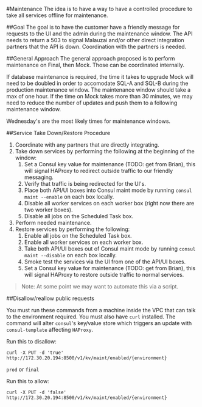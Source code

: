 #Maintenance
The idea is to have a way to have a controlled procedure to take all services offline for maintenance.

##Goal
The goal is to have the customer have a friendly message for requests to the UI and the admin during the maintenance window. The API needs to return a 503 to signal Malauzai and/or other direct integration partners that the API is down. Coordination with the partners is needed.

##General Approach
The general approach proposed is to perform maintenance on Final, then Mock. Those can be coordinated internally. 

If database maintenance is required, the time it takes to upgrade Mock will need to be doubled in order to accomodate SQL-A and SQL-B during the production maintenance window. The maintenance window should take a max of one hour. If the time on Mock takes more than 30 minutes, we may need to reduce the number of updates and push them to a following maintenance window.

Wednesday's are the most likely times for maintenance windows.

##Service Take Down/Restore Procedure
1. Coordinate with any partners that are directly integrating.
2. Take down services by performing the following at the beginning of the window:
    1. Set a Consul key value for maintenance (TODO: get from Brian), this will signal HAProxy to redirect outside traffic to our friendly messaging.
    2. Verify that traffic is being redirected for the UI's.
    3. Place both API/UI boxes into Consul maint mode by running `consul maint --enable` on each box locally.
    4. Disable all worker services on each worker box (right now there are two worker boxes).
    5. Disable all jobs on the Scheduled Task box.
3. Perform needed maintenance.
4. Restore services by performing the following:
    1. Enable all jobs on the Scheduled Task box.
    2. Enable all worker services on each worker box.
    3. Take both API/UI boxes out of Consul maint mode by running `consul maint --disable` on each box locally.
    4. Smoke test the services via the UI from one of the API/UI boxes.
    5. Set a Consul key value for maintenance (TODO: get from Brian), this will signal HAProxy to restore outside traffic to normal services.
    
> Note: At some point we may want to automate this via a script.

##Disallow/reallow public requests

You must run these commands from a machine inside the VPC that can talk to the environment required. You must also have `curl` installed. The command will alter `consul`'s key/value store which triggers an update with `consul-template` affecting `HAProxy`.

Run this to disallow:
```
curl -X PUT -d 'true' http://172.30.20.194:8500/v1/kv/maint/enabled/{environment}
```
`prod` or `final`

Run this to allow:
```
curl -X PUT -d 'false' http://172.30.20.194:8500/v1/kv/maint/enabled/{environment}
```

